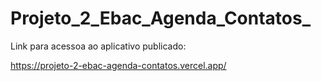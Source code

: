 # Projeto_2_Ebac_Agenda_Contatos_

Link para acessoa ao aplicativo publicado:

https://projeto-2-ebac-agenda-contatos.vercel.app/
